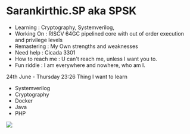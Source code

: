 # Sarankirthic.SP aka SPSK

- Learning        : Cryptography, Systemverilog, 
- Working On      : RISCV 64GC pipelined core with out of order execution and privilege levels
- Remastering     : My Own strengths and weaknesses 
- Need help       : Cicada 3301
- How to reach me : U can't reach me, unless I want you to.
- Fun riddle      : I am everywhere and nowhere, who am I.

24th June - Thursday 23:26
Thing I want to learn
- Systemverilog
- Cryptography
- Docker
- Java
- PHP

<img src="https://github-readme-stats.vercel.app/api?username=sarankirthic&show_icons=true&theme=radical">

